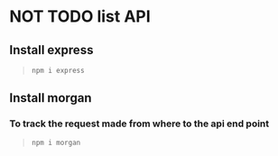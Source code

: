 # NOT TODO list API

## Install express 
>`npm i express`

## Install morgan
### To track the request made from where to the api end point
>`npm i morgan`

